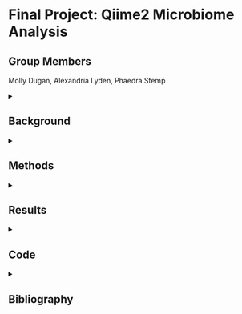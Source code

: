 # Final Project: Qiime2 Microbiome Analysis

## Group Members
Molly Dugan,
Alexandria Lyden, 
Phaedra Stemp 

<details> <summary><H2> Background </H2></summary>
The data for this analysis was provided by a UNH grad student studying duckweed microbiome composition. It consisted of 16s data in paired-end 250 bp reads that were amplified by Illumina HiSeq 2500. The files were made up of 20 samples from two different pond locations. Sample treatments were either taken directly from the duckweed on the pond, or from the pond water itself. There were 5 replicates taken from each of the sample treatments. With this data, we wanted to analyze the microbiome composition differences between samples. The goal was to compare and contrast the microbiomes between the replicates with the same treatment, as well as between the two different treatments.

</details></details>

<details> <summary><H2> Methods </H2></summary>
The data used in this project was provided by a grad student studying duckweed. It consisted of 250 bp paired-end reads, sequenced using Illumina HiSeq 2500. All analysis done on this data was done on RON through the University of New Hampshire. All use of RON was performed on the personal laptops of each group member. Multiple tools within RON were used to create a pipeline, and perform the following analyses.

<details> <summary><H4> Workflow Visualization </H4></summary>
  
![](https://github.com/ael1083/Final-Project/blob/main/images/new%20workflow.png?raw=true)

</details>

### Source Activate qiime2-amplicon-2024.5
This command activated the qiime2 environment. This provided access to all the tools used in the following steps of the pipeline.

### Import
This tool imported our data files into the environment. It produced a metadata demux file. The output was a qza data file that stored the project data.

### Demux Summarize
This tool demultiplexed the project data. It assessed the quality of the data sequences and provided a summary visualization. The output was a histogram file and quality score graph qzv file that were used to determine where to trim the reads. The files were visualized using the Qiime2 View program available online.

### DADA2 Denoise-Paired
This tool processed the paired-end reads. It trimmed the reads where we indicated based on the visualizations from the Demux Summarize command and made three metadata qza files. The output was three metadata files, one storing the denoising statistics, one other storing the amplicon sequence variant sequences that were trimmed, and one organizing the amplicon sequence variants to put into a table when visualized.

### Metadata Tabulate
This tool took the stats metadata file from the DADA2 Denoise-Paired command and created a visualization file to make the data visible in a table. The output was a qzv file that visualized the trimmed metadata in a table. The file was visualized using the Qiime2 View program.

### Feature-Table Summarize-Plus
This tool took the amplicon sequence variants and the whole metadata and created two qza metadata files and one qzv visual file. These contained data the showed how many sequences were associated with each sample and feature, as well as some summary statistics. The visualization file provided histograms of the distributions. The visualization was done using the Qiime2 View program.

### Feature-Table Tabulate-Seqs
This tool took the amplicon sequence variants and their frequencies and created a mapping of their feature IDs to the sequences. This merged the two qza metadata files and created a qzv visualization file, which was visualized using Qiime2 View.

### Feature-Table Filter-Features
This tool filtered the feature table of amplicon sequence variants. It analyzed the data to include only those with a specified number of samples, and created a qza metadata file containing them. The output was a metadata file containing only the samples with the specified number.

### Feature-Table Filter-Seqs
This tool took the filtered table with the specified samples and used it to filter all the sequences to only those specified in the table. The output was a qza metadata file containing only the sequences that fit the criteria outlined by the filtered feature table.

### Feature-Table Summarize-Plus
This tool took the feature table file and the overall metadata and created a summary table qzv file and two qza metadata files. The metadata files contained the sample and amplicon sequence variants frequencies. The output table was a summary of the comparison of the two files, and was visualized with Qiime2 View.

### wget -O 'suboptimal-16S-rRNA-classifier.qza'
This tool was used to download a 16s rRNA classifier. The command downloaded a metadata classifier file using a URL.

### Feature-Classifier Classify-Sklearn
This tool was used to classify the amplicon sequence variants sequences. It used the previously downloaded classifier to analyze the sequences and create a classification file. The output was a qza metadata file that stored the taxonomy of the of the sequences.

### Conda Env Create
This tool was used to download the Boots tool form the internet, using a URL. The outcome was that the Boots tool was now available in its own environment for use in the pipeline.

### Source Activate q2-boots-amplicon-2025.4
This command activated the Boots environment that was previously downloaded. It allowed all the tools within the environment to be accessed for the following steps in the pipeline.

### Boots Kmer-Diversity
This tool was used to bootstrap and provide rarefication-based alpha and beta diversity analyses. It took the amplicon sequence variant sequences and metadata and created diversity metrics for the specified samples and sample depth, along with confidence intervals for these metrics. The output was a qzv scatterplot in a new directory that showed the diversity of the samples.

### Qiime Phylogeny Align-to-tree-mafft-fasttree
This tool is a pipeline that constructs a phylogenetic tree from a set of 16S rRNA marker genes. It aligns the input sequences, removes highly variable positions, builds a maximum-likelihood tree, and produces a midpoint-rooted tree.

### Qiime Empress Tree-plot
This tool generates an interactive visualization of a phylogenetic tree annotated with a taxonomy file.

### Qiime Empress Community-plot
This tool generates an interactive, multi-panel visualization that combines a phylogenetic tree and taxonomy file.

### Diversity Alpha-Rarefication
This tool took the sorted amplicon sequence variants and investigated the diversity in relation to the specified maximum sequence depth. It took the sorted amplicon sequence variants and metadata and created a qzv visual plot, showing different diversity metrics at multiple sampling depths. The output was a qzv graph showing the diversity metrics, which was visualized using Qiime2 View.

### Taxa Barplot
This tool took the amplicon sequence variants and created a bar plot of the taxonomy in them. It used the amplicon sequence variants, the total metadata, and the taxonomy metadata file to create a bar plot showing the species present in the samples. The output was a taxonomy bar plot qzv visualization file that was visualized using Qiime2 View.

### Feature-Table Filter-Samples
This tool took the amplicon sequence variants and sorted them by the different sampling types from the original data collected. It sorted the variants into a table that categorized them by the sample types. The output of this was a qza metadata table that had the sorted samples in their groups.

### Taxa Collapse
This tool took the amplicon sequence variants and sorted them into the genera groups. It took the filtered sample types file and the taxonomy file and created a table with the groups collapsed into the genera. The output was a qza metadata table containing the sorted genera groups from the sample.

### Composition ANCOM-BC
This tool applied differential abundance testing to the genera of the samples. It took the genera data and used one of the sample types as a reference to compare the abundance of the other sample to. The output was a qza metadata file that held the abundance amounts of the different sample types.

### Composition DA-Barplot
This tool took the abundance metadata file and created a visualization. It used a delimiter to sort each sample abundance and create a bar plot of abundance. The output was a qzv file that showed the relative abundance of genera in one sample compared to the other. It was visualized using Qiime2 View.

</details></details>

<details> <summary><H2> Results </H2></summary>

With the analysis above, the following can be performed:

<details> <summary><H3> Demultiplexed Sequence Counts Summary </H3></summary>

![](https://github.com/ael1083/Final-Project/blob/main/images/Demux%20Forward%20Reads.png?raw=true)

This visualization shows a bar chart comparing the number of sequences and number of samples. There is a large peak of 7 samples that consist of 300,000-400,000 sequences. This chart helped to determine where to trim the reads.

</details>

<details> <summary><H3> Taxonomy Summary </H3></summary>

![](https://github.com/ael1083/Final-Project/blob/main/images/Taxonomy%20bar%20chart.png?raw=true)

This bar chart shows the relative frequency of each species found in each sample. All samples had a high frequency of Proteobacteria and an unspecified bacteria. Water samples appear to have high frequencies of Bacteroidetes and Firmicutes as well.

</details>

<details> <summary><H3> Phylogenetic Tree </H3></summary>

![](https://github.com/ael1083/Final-Project/blob/main/images/Phylogenetic%20Tree.png?raw=true)

This tree was visualized using the qiime2view website. The tree shows that most of the bacteria from each sample come from an Unspecified bacteria. There is a large portion of the bacteria descended from Cyanobacteria and Bacteroidetes.

</details>

<details> <summary><H3> Alpha Rarefaction </H3></summary>

![](https://github.com/ael1083/Final-Project/blob/main/images/alpha_rarefication%20plot.png?raw=true)

This chart shows the diversity metrics at different sequencing depths. The duckweed samples peak at a sequencing depth of about 5000 and platau at about 750 observed features. The water samples peak at a sequencing depth of 5000 and platau at 775 observed features until a sequencing depth of 20000. At sequencing depth 20000, observed features increases to about 900.

</details>

<details> <summary><H3> kmer Scatter Plot </H3></summary>

![](https://github.com/ael1083/Final-Project/blob/main/images/kmer%20Scatter%20Plot.png?raw=true)

This scatterplot shows the duckweed and water samples on a braycurtis Axis 1 vs braycurtis Axis 2 plot. There is a grouping of water samples at approximately (0.3, -0.25) and at (0.3, 0.25). There is a grouping of duckweed samples at approximately (-0.3, -0.05) and at (-0.2, 0.075).

</details>

<details> <summary><H3> Abundant Genera </H3></summary>

![](https://github.com/ael1083/Final-Project/blob/main/images/abundant%20genera%20visualization.png?raw=true)

This chart shows the Log Fold Change (LFC) of water samples vs the bacteria species determined to be in all samples. In water, Methanoculleus, Euryarchaeota, Syntrophorhabdaceae, Mathanomicroviales, an an Unassigned bacteria are enriched, while the rest of the bacteria are depleted. The depleted bacteria shown are those that are enriched in the duckweed samples.

</details>

</details></details>

<details> <summary><H2> Code </H2></summary>
  
```bash
source activate qiime2-amplicon-2024.5

qiime tools import \
 --type 'SampleData[PairedEndSequencesWithQuality]' \
 --input-path manifest.tsv \
 --output-path demux.qza \
 --input-format PairedEndFastqManifestPhred33V

qiime demux summarize \
 --i-data demux.qza \
 --o-visualization visualization.qzv

mkdir Data_trimmed

#trims reads
qiime dada2 denoise-paired \
  --i-demultiplexed-seqs demux.qza \
  --p-trim-left-f 0 \
  --p-trunc-len-f 250 \
  --p-trim-left-r 0 \
  --p-trunc-len-r 249 \
  --o-representative-sequences Data_trimmed/asv-seqs.qza \
  --o-table Data_trimmed/asv-table.qza \
  --o-denoising-stats Data_trimmed/stats.qza

cd Data_trimmed

#visually summarizes data
qiime metadata tabulate \
  --m-input-file stats.qza \
  --o-visualization stats.qzv
#may need solution to exercise four from tutorial#

#information on how many sequences are associated with each sample and with each feature, histograms of those distributions, and some related summary statistics
qiime feature-table summarize-plus \
  --i-table asv-table.qza \
  --m-metadata-file ../metadata.tsv \
  --o-summary asv-table.qzv \
  --o-sample-frequencies sample-frequencies.qza \
  --o-feature-frequencies asv-frequencies.qza

#provide a mapping of feature IDs to sequences, and provide links to easily BLAST each sequence against the NCBI nt database
#merge two asv files and made into qzv
qiime feature-table tabulate-seqs \
  --i-data asv-seqs.qza \
  --m-metadata-file asv-frequencies.qza \
  --o-visualization asv-seqs.qzv

#filter our feature table, and then we use the new feature table to filter our sequences to only the ones that are contained in the new table
qiime feature-table filter-features \
  --i-table asv-table.qza \
  --p-min-samples 2 \
  --o-filtered-table asv-table-ms2.qza

qiime feature-table filter-seqs \
  --i-data asv-seqs.qza \
  --i-table asv-table-ms2.qza \
  --o-filtered-data asv-seqs-ms2.qza

#summarize filter table
qiime feature-table summarize-plus \
  --i-table asv-table-ms2.qza \
  --m-metadata-file ../metadata.tsv \
  --o-summary asv-table-ms2.qzv \
  --o-sample-frequencies sample-frequencies-ms2.qza \
  --o-feature-frequencies asv-frequencies-ms2.qza

#Taxonomic Annotation

#download pretrained classifier
wget -O 'suboptimal-16S-rRNA-classifier.qza' \
  'https://gut-to-soil-tutorial.readthedocs.io/en/latest/data/gut-to-soil/suboptimal-16S-rRNA-classifier.qza'
#if things go badly, use different classifier

#classify data using downloaded  program and sorted table
qiime feature-classifier classify-sklearn \
  --i-classifier suboptimal-16S-rRNA-classifier.qza \
  --i-reads asv-seqs-ms2.qza \
  --o-classification taxonomy.qza

#Install new Qiime environment and yml file
conda env create -n qiime2-amplicon-2024.10 --file https://data.qiime2.org/distr
o/amplicon/qiime2-amplicon-2024.10-py310-linux-conda.yml
conda activate qiime2-amplicon-2024.10

#Install empress
pip install --user empress
qiime dev refresh-cache

#Create rooted-tree
nohup qiime phylogeny align-to-tree-mafft-fasttree \
  --p-n-threads 20 \
  --i-sequences asv-seqs.qza \
  --o-alignment aligned-asv-seq.qza \
  --o-masked-alignment masked-aligned-asv-seq.qza \
  --o-tree unrooted-tree.qza \
  --o-rooted-tree rooted-tree.qza &

#Adds taxonomy to the tree
qiime empress tree-plot \
   --i-tree rooted-tree.qza \
   --m-feature-metadata-file taxonomy.qza \
   --o-visualization empress-tree-tax.qzv

#Adds taxonomy and metadata to tree
qiime empress community-plot \
   --p-filter-missing-features \
   --i-tree rooted-tree.qza \
   --i-feature-table asv-table-ms2.qza \
   --m-sample-metadata-file metadata.tsv \
   --m-feature-metadata-file taxonomy.qza \
   --o-visualization empress-tree-tax-table.qzv

#Downstream Data Analysis
#Kmerization of features

#download boots tool from the internet
conda env create --name q2-boots-amplicon-2025.4 --file https://raw.githubusercontent.com/caporaso-lab/q2-boots/refs/heads/main/environment-files/q2-boots-qiime2-amplicon-2025.4.yml
source deactivate
source activate q2-boots-amplicon-2025.4

#move metadata into directory
cd ..
mv metadata.tsv Data_trimmed
cd Data_trimmed

#generate kmer feature table
#boots provides bootstrapped and rareification-based alpha and beta diversity analyses, designed to mirror the q2-diversity interface
qiime boots kmer-diversity \
  --i-table asv-table-ms2.qza \
  --i-sequences asv-seqs-ms2.qza \
  --m-metadata-file metadata.tsv \
  --p-sampling-depth 21648 \
  --p-n 19 \
  --p-replacement \
  --p-alpha-average-method median \
  --p-beta-average-method medoid \
  --output-dir boots-kmer-diversity
#use this scatterplot in the report scatter_plot.qzv

#Alpha Rarefication Plottiing
#alpha rareification plot explore alpha diversity as a function of sampling depth
#visualizer computes one or more alpha diversity metrics at multiple sampling depths
qiime diversity alpha-rarefaction \
  --i-table asv-table-ms2.qza \
  --p-max-depth 62887 \
  --m-metadata-file metadata.tsv \
  --o-visualization alpha-rarefaction.qzv
#use graph in report

#Taxonomic Analysis
#creates file to show taxonomic composition (bar plots)
qiime taxa barplot \
  --i-table asv-table-ms2.qza \
  --i-taxonomy taxonomy.qza \
  --m-metadata-file metadata.tsv \
  --o-visualization taxa-bar-plots.qzv

#Differential Abundance Testing with ANCOM-BC
#ANCOM-BC is a compositionally-aware linear regression model that allows testing for differentially abundant features across sample groups while also implementing bias correction.
qiime feature-table filter-samples \
  --i-table asv-table-ms2.qza \
  --m-metadata-file metadata.tsv \
  --p-where '[sample_type] IN ("duckweed", "water")' \
  --o-filtered-table asv-table-ms2-dominant-sample-types.qza

#collapse ASVs into genera w/ taxa collapse
qiime taxa collapse \
  --i-table asv-table-ms2-dominant-sample-types.qza \
  --i-taxonomy taxonomy.qza \
  --p-level 6 \
  --o-collapsed-table genus-table-ms2-dominant-sample-types.qza

#apply differential abundance testing
#apply ANCOM-BC to see which genera are differentially abundant across those sample types
qiime composition ancombc \
  --i-table genus-table-ms2-dominant-sample-types.qza \
  --m-metadata-file metadata.tsv \
  --p-formula sample_type \
  --p-reference-levels 'smaple_type::duckweed' \
  --o-differentials genus-ancombc.qza

#visualize differentially abundant genera
qiime composition da-barplot \
  --i-data genus-ancombc.qza \
  --p-significance-threshold 0.001 \
  --p-level-delimiter ';' \
  --o-visualization genus-ancombc.qzv
```

</details></details>

<details> <summary><H2> Bibliography </H2></summary>

- This project followed the [qiime2 Gut-to-soil axis tutorial](https://amplicon-docs.qiime2.org/en/latest/tutorials/gut-to-soil.html#FvS2KInpQE)
- [qiime2view](https://view.qiime2.org/) is a website used to visualize qzv files
- [chatGPT](https://chatgpt.com/) helps explain what all the inputs do, outputs mean, and what can be done wtih them
- [q2-boots](https://library.qiime2.org/plugins/caporaso-lab/q2-boots) website gives information on the q2-boots qiime plugin
- [Canva](https://www.canva.com/) was a good website to make the workflow visualization

</details></details>
